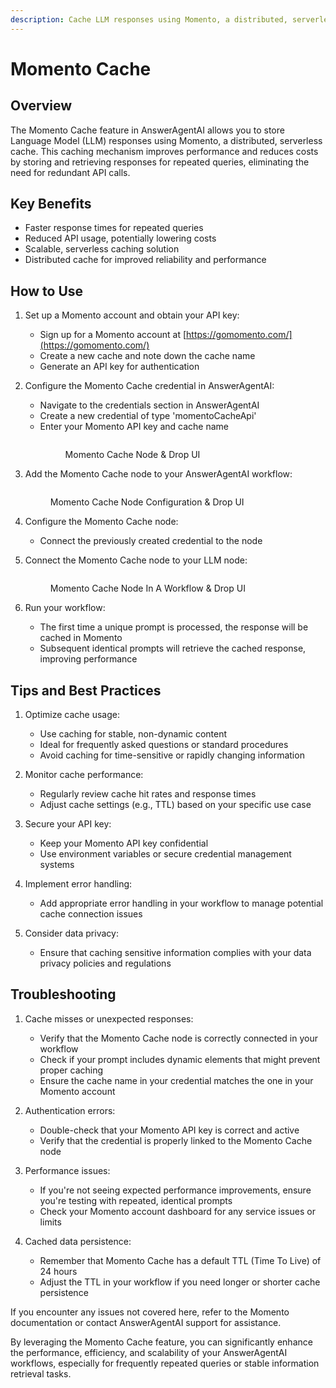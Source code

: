 ```yaml
---
description: Cache LLM responses using Momento, a distributed, serverless cache
---
```


# Momento Cache

## Overview

The Momento Cache feature in AnswerAgentAI allows you to store Language Model (LLM) responses using Momento, a distributed, serverless cache. This caching mechanism improves performance and reduces costs by storing and retrieving responses for repeated queries, eliminating the need for redundant API calls.

## Key Benefits

-   Faster response times for repeated queries
-   Reduced API usage, potentially lowering costs
-   Scalable, serverless caching solution
-   Distributed cache for improved reliability and performance

## How to Use

1. Set up a Momento account and obtain your API key:

    - Sign up for a Momento account at [https://gomomento.com/](https://gomomento.com/)
    - Create a new cache and note down the cache name
    - Generate an API key for authentication

2. Configure the Momento Cache credential in AnswerAgentAI:

    - Navigate to the credentials section in AnswerAgentAI
    - Create a new credential of type 'momentoCacheApi'
    - Enter your Momento API key and cache name
        <figure><img src="/.gitbook/assets/screenshots/momento cache api credentials.png" alt="" /><figcaption><p>Momento Cache Node &#x26; Drop UI</p></figcaption></figure><!-- TODO: Screenshot of creating Momento Cache credential -->

3. Add the Momento Cache node to your AnswerAgentAI workflow:
    <!-- TODO: Screenshot of adding Momento Cache node to the workflow -->
    <figure><img src="/.gitbook/assets/screenshots/momento cache configuration.png" alt="" /><figcaption><p>Momento  Cache Node Configuration &#x26; Drop UI</p></figcaption></figure>

4. Configure the Momento Cache node:

    - Connect the previously created credential to the node
        <!-- TODO: Screenshot showing the configuration of the Momento Cache node -->

5. Connect the Momento Cache node to your LLM node:
     <!-- TODO: Screenshot showing the connection between Momento Cache and LLM nodes -->
    <figure><img src="/.gitbook/assets/screenshots/momento cache in  a workflow.png" alt="" /><figcaption><p>Momento  Cache Node In A Workflow &#x26; Drop UI</p></figcaption></figure>

6. Run your workflow:
    - The first time a unique prompt is processed, the response will be cached in Momento
    - Subsequent identical prompts will retrieve the cached response, improving performance

## Tips and Best Practices

1. Optimize cache usage:

    - Use caching for stable, non-dynamic content
    - Ideal for frequently asked questions or standard procedures
    - Avoid caching for time-sensitive or rapidly changing information

2. Monitor cache performance:

    - Regularly review cache hit rates and response times
    - Adjust cache settings (e.g., TTL) based on your specific use case

3. Secure your API key:

    - Keep your Momento API key confidential
    - Use environment variables or secure credential management systems

4. Implement error handling:

    - Add appropriate error handling in your workflow to manage potential cache connection issues

5. Consider data privacy:
    - Ensure that caching sensitive information complies with your data privacy policies and regulations

## Troubleshooting

1. Cache misses or unexpected responses:

    - Verify that the Momento Cache node is correctly connected in your workflow
    - Check if your prompt includes dynamic elements that might prevent proper caching
    - Ensure the cache name in your credential matches the one in your Momento account

2. Authentication errors:

    - Double-check that your Momento API key is correct and active
    - Verify that the credential is properly linked to the Momento Cache node

3. Performance issues:

    - If you're not seeing expected performance improvements, ensure you're testing with repeated, identical prompts
    - Check your Momento account dashboard for any service issues or limits

4. Cached data persistence:
    - Remember that Momento Cache has a default TTL (Time To Live) of 24 hours
    - Adjust the TTL in your workflow if you need longer or shorter cache persistence

If you encounter any issues not covered here, refer to the Momento documentation or contact AnswerAgentAI support for assistance.

By leveraging the Momento Cache feature, you can significantly enhance the performance, efficiency, and scalability of your AnswerAgentAI workflows, especially for frequently repeated queries or stable information retrieval tasks.
